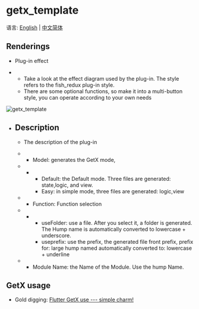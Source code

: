 # getx_template

语言: [English](https://github.com/fluttercandies/flutter_smart_dialog/blob/master/README.md) | [中文简体](https://github.com/fluttercandies/flutter_smart_dialog/blob/master/doc/README-ZH.md)

## Renderings

- Plug-in effect

- - Take a look at the effect diagram used by the plug-in. The style refers to the fish_redux plug-in style.
  - There are some optional functions, so make it into a multi-button style, you can operate according to your own needs

![getx_template](https://cdn.jsdelivr.net/gh/CNAD666/MyData/pic/flutter/blog/getx_plugin_show.gif)

- ## Description

  - The description of the plug-in

  - - Model: generates the GetX mode,

  - - - Default: the Default mode. Three files are generated: state,logic, and view.
      - Easy: in simple mode, three files are generated: logic,view

  - - Function: Function selection

  - - - useFolder: use a file. After you select it, a folder is generated. The Hump name is automatically converted to lowercase + underscore.
      - useprefix: use the prefix, the generated file front prefix, prefix for: large hump named automatically converted to: lowercase + underline

  - - Module Name: the Name of the Module. Use the hump Name.

## GetX usage

- Gold digging:  [Flutter GetX use --- simple charm!](https://juejin.cn/post/6924104248275763208)
